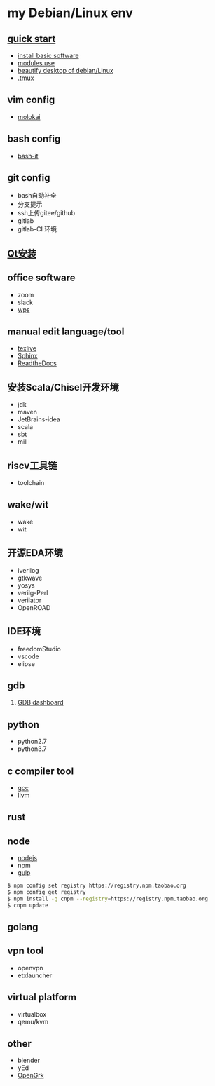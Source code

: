 # my Debian/Linux env

## [quick start](setup.md)

* [install basic software](https://www.cnblogs.com/OneFri/p/8308340.html)
* [modules use](https://www.cnblogs.com/OneFri/p/11723628.html)
* [beautify desktop of debian/Linux](https://www.cnblogs.com/OneFri/p/6104037.html)
* [.tmux](https://github.com/gpakosz/.tmux)


## vim config

* [molokai](https://github.com/tomasr/molokai)


## bash config

* [bash-it](https://github.com/Bash-it/bash-it)


## git config

* bash自动补全
* 分支提示
* ssh上传gitee/github
* gitlab
* gitlab-CI 环境


## [Qt安装](http://download.qt.io/archive/qt/)


## office software

* zoom
* slack
* [wps](https://linux.wps.cn) 


## manual edit language/tool

* [texlive](tug.org/texlive/)
* [Sphinx](https://www.sphinx.org.cn)
* [ReadtheDocs](https://docutils-zh-cn.readthedocs.io/zh_CN/latest/user/rst/demo.html#)


## 安装Scala/Chisel开发环境

* jdk
* maven
* JetBrains-idea
* scala
* sbt
* mill


## riscv工具链

* toolchain


## wake/wit

* wake
* wit


## 开源EDA环境

* iverilog
* gtkwave
* yosys
* verilg-Perl
* verilator
* OpenROAD


## IDE环境

* freedomStudio
* vscode
* elipse


## gdb

1. [GDB dashboard](https://github.com/cyrus-and/gdb-dashboard?tab=readme-ov-file)


## python

* python2.7
* python3.7


## c compiler tool

* [gcc](https://gcc.gnu.org/wiki/InstallingGCC)
* llvm

## rust


## node

* [nodejs](nodejs.cn)
* npm
* [gulp](https://www.gulpjs.com.cn)

```bash
$ npm config set registry https://registry.npm.taobao.org
$ npm config get registry
$ npm install -g cnpm --registry=https://registry.npm.taobao.org
$ cnpm update
```


## golang


## vpn tool

* openvpn
* etxlauncher


## virtual platform

* virtualbox
* qemu/kvm


## other

* blender
* yEd
* [OpenGrk](https://github.com/oracle/opengrok)
